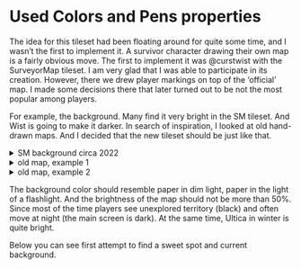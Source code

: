 # Used Colors and Pens properties

The idea for this tileset had been floating around for quite some time, and I wasn’t the first to implement it. A survivor character drawing their own map is a fairly obvious move. The first to implement it was @curstwist with the SurveyorMap tileset. I am very glad that I was able to participate in its creation. However, there we drew player markings on top of the ‘official’ map. I made some decisions there that later turned out to be not the most popular among players.

For example, the background. Many find it very bright in the SM tileset. And Wist is going to make it darker. In search of inspiration, I looked at old hand-drawn maps. And I decided that the new tileset should be just like that.

<details>
   <summary>SM background circa 2022</summary>

![img](./images/SM_example.png)

</details>

<details>
   <summary>old map, example 1</summary>

![img](./images/old_map1.png)

</details>

<details>
   <summary>old map, example 2</summary>

![img](./images/old_map2.png)

</details>

The background color should resemble paper in dim light, paper in the light of a flashlight. And the brightness of the map should not be more than 50%. Since most of the time players see unexplored territory (black) and often move at night (the main screen is dark). At the same time, Ultica in winter is quite bright.

Below you can see first attempt to find a sweet spot and current background.
